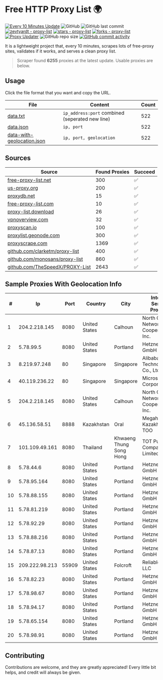 
# Free HTTP Proxy List 🌍

[![Every 10 Minutes Update](https://github.com/mertguvencli/http-proxy-list/actions/workflows/main.yml/badge.svg?branch=main)](https://github.com/mertguvencli/http-proxy-list/actions/workflows/main.yml)
![GitHub](https://img.shields.io/github/license/mertguvencli/http-proxy-list)
![GitHub last commit](https://img.shields.io/github/last-commit/mertguvencli/http-proxy-list)
[![zevtyardt - proxy-list](https://img.shields.io/static/v1?label=zevtyardt&message=proxy-list&color=blue&logo=github)](https://github.com/zevtyardt/proxy-list "Go to GitHub repo")
[![stars - proxy-list](https://img.shields.io/github/stars/zevtyardt/proxy-list?style=social)](https://github.com/zevtyardt/proxy-list)
[![forks - proxy-list](https://img.shields.io/github/forks/zevtyardt/proxy-list?style=social)](https://github.com/zevtyardt/proxy-list)
[![Proxy Updater](https://github.com/zevtyardt/proxy-list/workflows/Proxy%20Updater/badge.svg)](https://github.com/zevtyardt/proxy-list/actions?query=workflow:"Proxy+Updater")
![GitHub repo size](https://img.shields.io/github/repo-size/zevtyardt/proxy-list)
[![GitHub commit activity](https://img.shields.io/github/commit-activity/m/zevtyardt/proxy-list?logo=commits)](https://github.com/zevtyardt/proxy-list/commits/main)

It is a lightweight project that, every 10 minutes, scrapes lots of free-proxy sites, validates if it works, and serves a clean proxy list.

> Scraper found **6255** proxies at the latest update. Usable proxies are below.

## Usage

Click the file format that you want and copy the URL.

|File|Content|Count|
|----|-------|-----|
|[data.txt](https://raw.githubusercontent.com/mertguvencli/http-proxy-list/main/proxy-list/data.txt)|`ip_address:port` combined (seperated new line)|522|
|[data.json](https://raw.githubusercontent.com/mertguvencli/http-proxy-list/main/proxy-list/data.json)|`ip, port`|522|
|[data-with-geolocation.json](https://raw.githubusercontent.com/mertguvencli/http-proxy-list/main/proxy-list/data-with-geolocation.json)|`ip, port, geolocation`|522|

## Sources

|Source|Found Proxies|Succeed|
|------|-------------|-------|
|[free-proxy-list.net](https://free-proxy-list.net)|300|✅|
|[us-proxy.org](https://www.us-proxy.org)|200|✅|
|[proxydb.net](http://proxydb.net)|15|✅|
|[free-proxy-list.com](https://free-proxy-list.com/?page=&port=&type%5B%5D=http&type%5B%5D=https&up_time=0&search=Search)|10|✅|
|[proxy-list.download](https://www.proxy-list.download/HTTP)|26|✅|
|[vpnoverview.com](https://vpnoverview.com/privacy/anonymous-browsing/free-proxy-servers)|32|✅|
|[proxyscan.io](https://www.proxyscan.io)|100|✅|
|[proxylist.geonode.com](https://proxylist.geonode.com/api/proxy-list?limit=300&page=1&sort_by=lastChecked&sort_type=desc&protocols=http,https)|300|✅|
|[proxyscrape.com](https://api.proxyscrape.com/v2/?request=displayproxies&protocol=http&timeout=10000&country=all&ssl=all&anonymity=all)|1369|✅|
|[github.com/clarketm/proxy-list](https://raw.githubusercontent.com/clarketm/proxy-list/master/proxy-list-raw.txt)|400|✅|
|[github.com/monosans/proxy-list](https://raw.githubusercontent.com/monosans/proxy-list/main/proxies/http.txt)|860|✅|
|[github.com/TheSpeedX/PROXY-List](https://raw.githubusercontent.com/TheSpeedX/PROXY-List/master/http.txt)|2643|✅|


## Sample Proxies With Geolocation Info

|#|Ip|Port|Country|City|Internet Service Provider|
|-|--|----|-------|----|-------------------------|
|1|204.2.218.145|8080|United States|Calhoun|North Georgia Network Cooperative, Inc.|
|2|5.78.99.5|8080|United States|Portland|Hetzner Online GmbH|
|3|8.219.97.248|80|Singapore|Singapore|Alibaba (US) Technology Co., Ltd.|
|4|40.119.236.22|80|Singapore|Singapore|Microsoft Corporation|
|5|204.2.218.145|8080|United States|Calhoun|North Georgia Network Cooperative, Inc.|
|6|45.136.58.51|8888|Kazakhstan|Oral|Megahost Kazakhstan TOO|
|7|101.109.49.161|8080|Thailand|Khwaeng Thung Song Hong|TOT Public Company Limited|
|8|5.78.44.6|8080|United States|Portland|Hetzner Online GmbH|
|9|5.78.95.164|8080|United States|Portland|Hetzner Online GmbH|
|10|5.78.88.155|8080|United States|Portland|Hetzner Online GmbH|
|11|5.78.81.219|8080|United States|Portland|Hetzner Online GmbH|
|12|5.78.92.29|8080|United States|Portland|Hetzner Online GmbH|
|13|5.78.88.216|8080|United States|Portland|Hetzner Online GmbH|
|14|5.78.87.13|8080|United States|Portland|Hetzner Online GmbH|
|15|209.222.98.213|55909|United States|Folcroft|ReliableSite.Net LLC|
|16|5.78.82.23|8080|United States|Portland|Hetzner Online GmbH|
|17|5.78.98.67|8080|United States|Portland|Hetzner Online GmbH|
|18|5.78.94.17|8080|United States|Portland|Hetzner Online GmbH|
|19|5.78.65.154|8080|United States|Portland|Hetzner Online GmbH|
|20|5.78.98.91|8080|United States|Portland|Hetzner Online GmbH|



## Contributing

Contributions are welcome, and they are greatly appreciated! Every
little bit helps, and credit will always be given.

